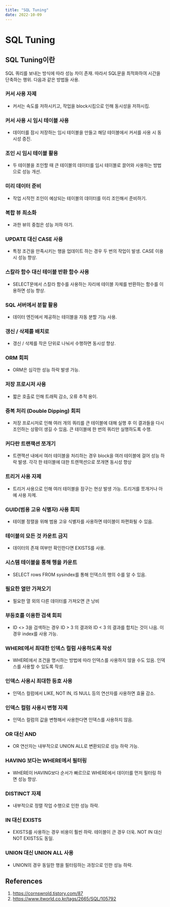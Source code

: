 ```yaml
---
title: "SQL Tuning"
date: 2022-10-09
---
```


# SQL Tuning

## SQL Tuning이란

SQL 쿼리를 보내는 방식에 따라 성능 차이 존재. 따라서 SQL문을 최적화하여 시간을 단축하는 행위. 다음과 같은 방법들 사용.

### 커서 사용 자제

- 커서는 속도를 저하시키고, 작업을 block시킴으로 인해 동시성을 저하시킴.

### 커서 사용 시 임시 테이블 사용

- 데이터를 잠시 저장하는 임시 테이블을 만들고 해당 테이블에서 커서를 사용 시 동시성 증진.

### 조인 시 임시 테이블 활용

- 두 테이블을 조인할 때 큰 테이블의 데이터를 임시 테이블로 끌어와 사용하는 방법으로 성능 개선.

### 미리 데이터 준비

- 작업 시작전 조인이 예상되는 테이블의 데이터를 미리 조인해서 준비하기.

### 복합 뷰 최소화

- 과한 뷰의 중첩은 성능 저하 야기.

### UPDATE 대신 CASE 사용

- 특정 조건을 만족시키는 행을 업데이트 하는 경우 두 번의 작업이 발생. CASE 이용시 성능 향상.

### 스칼라 함수 대신 테이블 반환 함수 사용

- SELECT문에서 스칼라 함수를 사용하는 자리에 테이블 자체를 반환하는 함수를 이용하면 성능 향상.

### SQL 서버에서 분할 활용

- 데이터 엔진에서 제공하는 테이블을 자동 분할 기능 사용.

### 갱신 / 삭제를 배치로

- 갱신 / 삭제를 작은 단위로 나눠서 수행하면 동시성 향상.

### ORM 회피

- ORM은 심각한 성능 하락 발생 가능.

### 저장 프로시저 사용

- 짧은 호출로 인해 트래픽 감소, 오류 추적 용이.

### 중복 처리 (Double Dipping) 회피

- 저장 프로시저로 인해 여러 개의 쿼리를 큰 테이블에 대해 실행 후 이 결과들을 다시 조인하는 상황이 생길 수 있음. 큰 테이블에 한 번의 쿼리만 실행하도록 수행.

### 커다란 트랜잭션 쪼개기

- 트랜잭션 내에서 여러 테이블을 처리하는 경우 block을 여러 테이블에 걸어 성능 하락 발생. 각각 한 테이블에 대한 트랜잭션으로 쪼개면 동시성 향상

### 트리거 사용 자제

- 트리거 사용으로 인해 여러 테이블을 잠구는 현상 발생 가능. 트리거를 쪼개거나 아예 사용 자제.

### GUID(범용 고유 식별자) 사용 회피

- 테이블 정렬을 위해 범용 고유 식별자를 사용하면 테이블이 파편화될 수 있음.

### 테이블의 모든 것 카운트 금지

- 데이터의 존재 여부만 확인한다면 EXISTS를 사용.

### 시스템 테이블을 통해 행을 카운트

- SELECT rows FROM sysindex를 통해 인덱스의 행의 수를 알 수 있음.

### 필요한 열만 가져오기

- 필요한 열 외의 다른 데이터를 가져오면 큰 낭비

### 부등호를 이용한 검색 회피

- ID <> 3을 검색하는 경우 ID > 3 의 결과와 ID < 3 의 결과를 합치는 것이 나음. 이 경우 index를 사용 가능.

### WHERE에서 최대한 인덱스 컬럼 사용하도록 작성

- WHERE에서 조건을 명시하는 방법에 따라 인덱스를 사용하지 않을 수도 있음. 인덱스를 사용할 수 있도록 작성.

### 인덱스 사용시 최대한 등호 사용

- 인덱스 컬럼에서 LIKE, NOT IN, IS NULL 등의 연산자를 사용하면 효율 감소.

### 인덱스 컬럼 사용시 변형 자제

- 인덱스 컬럼의 값을 변형해서 사용한다면 인덱스를 사용하지 않음.

### OR 대신 AND

- OR 연산자는 내부적으로 UNION ALL로 변환되므로 성능 하락 가능.

### HAVING 보다는 WHERE에서 필터링

- WHERE이 HAVING보다 순서가 빠르므로 WHERE에서 데이터를 먼저 필터링 하면 성능 향상.

### DISTINCT 자제

- 내부적으로 정렬 작업 수행으로 인한 성능 하락.

### IN 대신 EXISTS

- EXISTS를 사용하는 경우 비용이 훨씬 하락. 테이블이 큰 경우 더욱. NOT IN 대신 NOT EXISTS도 동일.

### UNION 대신 UNION ALL 사용

- UNION의 경우 동일한 행을 필터링하는 과정으로 인한 성능 하락.

## References

1. https://cornswrold.tistory.com/87
2. https://www.itworld.co.kr/tags/2665/SQL/105792
